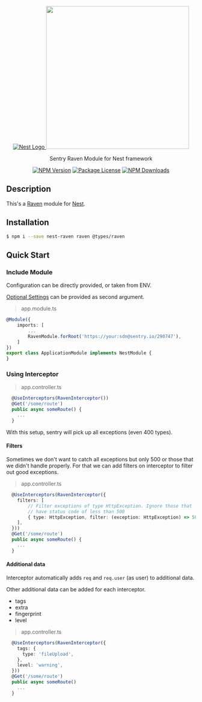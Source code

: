 <p align="center">
  <a href="http://nestjs.com/" target="blank"><img src="http://kamilmysliwiec.com/public/nest-logo.png#1" alt="Nest Logo" />   </a>
  <a href="https://sentry.io" target="_blank"><img src="https://sentry-brand.storage.googleapis.com/sentry-logo-black.png" width="380"></a>
</p>

<p align="center">Sentry Raven Module for Nest framework</p>

<p align="center">
<a href="https://www.npmjs.com/package/nest-raven"><img src="https://img.shields.io/npm/v/nest-raven.svg" alt="NPM Version" /></a>
<a href="https://www.npmjs.com/package/nest-raven"><img src="https://img.shields.io/npm/l/nest-raven.svg" alt="Package License" /></a>
<a href="https://www.npmjs.com/package/nest-raven"><img src="https://img.shields.io/npm/dm/nest-raven.svg" alt="NPM Downloads" /></a>
</p>

## Description
This's a [Raven](https://github.com/getsentry/raven-node) module for [Nest](https://github.com/nestjs/nest).

## Installation

```bash
$ npm i --save nest-raven raven @types/raven
```

## Quick Start

### Include Module
Configuration can be directly provided, or taken from ENV.

[Optional Settings](https://docs.sentry.io/clients/node/config/#optional-settings)
can be provided as second argument.

> app.module.ts

```ts
@Module({
    imports: [
        ...
        RavenModule.forRoot('https://your:sdn@sentry.io/290747'),
    ]
})
export class ApplicationModule implements NestModule {
}

```

### Using Interceptor
> app.controller.ts

```ts
  @UseInterceptors(RavenInterceptor())
  @Get('/some/route')
  public async someRoute() {
    ...
  }
```

With this setup, sentry will pick up all exceptions (even 400 types).

#### Filters
Sometimes we don't want to catch all exceptions but only 500 or those
that we didn't handle properly. For that we can add filters on interceptor
to filter out good exceptions.

> app.controller.ts

```ts
  @UseInterceptors(RavenInterceptor({
    filters: [
        // Filter exceptions of type HttpException. Ignore those that
        // have status code of less than 500
        { type: HttpException, filter: (exception: HttpException) => 500 > exception.getStatus() }
    ],
  }))
  @Get('/some/route')
  public async someRoute() {
    ...
  }
```

#### Additional data
Interceptor automatically adds `req` and `req.user` (as user) to additional data.

Other additional data can be added for each interceptor.
 * tags
 * extra
 * fingerprint
 * level

> app.controller.ts

```ts
  @UseInterceptors(RavenInterceptor({
    tags: {
      type: 'fileUpload',
    },
    level: 'warning',
  }))
  @Get('/some/route')
  public async someRoute()
    ...
  }
```

